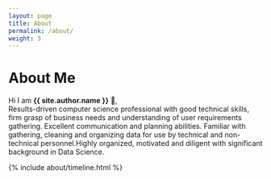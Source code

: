 ```yaml
---
layout: page
title: About
permalink: /about/
weight: 3
---
```


# **About Me**

Hi I am **{{ site.author.name }}** :wave:,<br>
Results-driven computer science professional with good technical skills, firm grasp of business needs and understanding of user requirements gathering. Excellent communication and planning abilities. Familiar with gathering, cleaning and organizing data for use by technical and non-technical personnel.Highly organized, motivated and diligent with significant background in Data Science.

<div class="row">
{% include about/timeline.html %}
</div>
